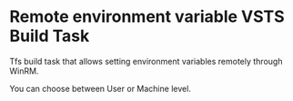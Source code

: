 # Remote environment variable VSTS Build Task

Tfs build task that allows setting environment variables remotely through WinRM.

You can choose between User or Machine level.
